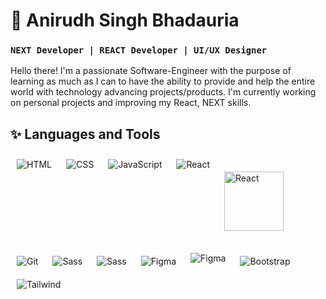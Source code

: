 # 🌃 Anirudh Singh Bhadauria

<!-- <h3 style="background-color: #6DA9E4; border-radius:5px; color:black; padding: 0.25rem; text-align: center; font-weight: 800; font-family: monospace;"> NEXT Developer | REACT Developer | UI/UX Designer </h3> -->

### **`NEXT Developer | REACT Developer | UI/UX Designer`**

Hello there! I'm a passionate Software-Engineer with the purpose of learning as much as I can to have the ability to provide and help the entire world with technology advancing projects/products. I'm currently working on personal projects and improving my React, NEXT skills.

## ✨ Languages and Tools

<img align="left" alt="HTML" style="padding:10px;" src="https://img.icons8.com/color/35/null/html-5--v1.png" />

<img align="left" alt="CSS" style="padding:10px;" src="https://img.icons8.com/fluency/35/null/css3.png" />

<img align="left" alt="JavaScript" style="padding:10px;" src="https://img.icons8.com/color/33/null/javascript--v1.png" />

<img align="left" alt="React" style="padding:10px;" src="https://img.icons8.com/color/33/null/react-native.png" />

<img align="left" alt="React" width='95px' style="padding:30px 10px;" src="https://firebasestorage.googleapis.com/v0/b/everything-shivpuri-c7a4f.appspot.com/o/next.png?alt=media&token=c52702a3-eec1-4b1f-a504-da0a2337b659" />

<img align="left" alt="Git" style="padding:10px;" src="https://img.icons8.com/color/35/null/git.png" />

<img align="left" alt="Sass" style="padding:10px;" src="https://img.icons8.com/color-glass/35/null/github--v1.png" />

<img align="left" alt="Sass" style="padding:10px;" src="https://img.icons8.com/color/35/null/sass.png" />

<img align="left" alt="Figma" style="padding:10px;" src="https://img.icons8.com/fluency/33/null/figma.png" />

<img align="left" alt="Figma" style="padding:5px 10px;" src="https://img.icons8.com/doodle/45/null/gimp.png" />

<img align="left" alt="Bootstrap" style="padding:10px;" src="https://img.icons8.com/color/35/null/bootstrap.png" />

<img align="left" alt="Tailwind" style="padding:10px;" src="https://img.icons8.com/color/35/null/tailwindcss.png" />

<br />
<br />
